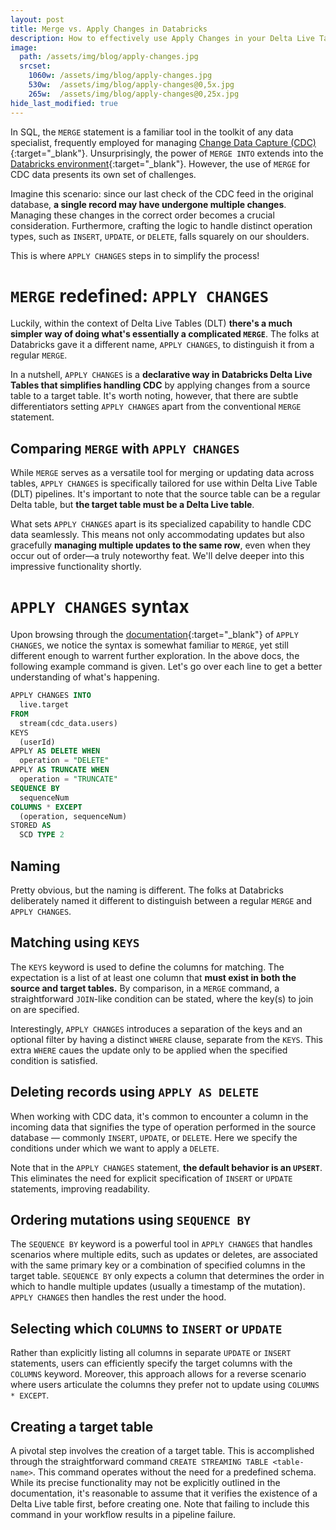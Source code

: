 ```yaml
---
layout: post
title: Merge vs. Apply Changes in Databricks
description: How to effectively use Apply Changes in your Delta Live Table pipeline
image: 
  path: /assets/img/blog/apply-changes.jpg
  srcset:
    1060w: /assets/img/blog/apply-changes.jpg
    530w:  /assets/img/blog/apply-changes@0,5x.jpg
    265w:  /assets/img/blog/apply-changes@0,25x.jpg
hide_last_modified: true
---
```


In SQL, the `MERGE` statement is a familiar tool in the toolkit of any data specialist, frequently employed for managing [Change Data Capture (CDC)](https://learn.microsoft.com/en-us/azure/databricks/delta/delta-change-data-feed){:target="_blank"}. Unsurprisingly, the power of `MERGE INTO` extends into the [Databricks environment](https://docs.databricks.com/en/sql/language-manual/delta-merge-into.html){:target="_blank"}. However, the use of `MERGE` for CDC data presents its own set of challenges.

Imagine this scenario: since our last check of the CDC feed in the original database, **a single record may have undergone multiple changes**. Managing these changes in the correct order becomes a crucial consideration. Furthermore, crafting the logic to handle distinct operation types, such as `INSERT`, `UPDATE`, or `DELETE`, falls squarely on our shoulders.

This is where `APPLY CHANGES` steps in to simplify the process!

# `MERGE` redefined: `APPLY CHANGES`

Luckily, within the context of Delta Live Tables (DLT) **there's a much simpler way of doing what's essentially a complicated `MERGE`**. The folks at Databricks gave it a different name, `APPLY CHANGES`, to distinguish it from a regular `MERGE`.

In a nutshell, `APPLY CHANGES` is a **declarative way in Databricks Delta Live Tables that simplifies handling CDC** by applying changes from a source table to a target table. It's worth noting, however, that there are subtle differentiators setting `APPLY CHANGES` apart from the conventional `MERGE` statement.

## Comparing `MERGE` with `APPLY CHANGES`

While `MERGE` serves as a versatile tool for merging or updating data across tables, `APPLY CHANGES` is specifically tailored for use within Delta Live Table (DLT) pipelines. It's important to note that the source table can be a regular Delta table, but **the target table must be a Delta Live table**.

What sets `APPLY CHANGES` apart is its specialized capability to handle CDC data seamlessly. This means not only accommodating updates but also gracefully **managing multiple updates to the same row**, even when they occur out of order—a truly noteworthy feat. We'll delve deeper into this impressive functionality shortly.

# `APPLY CHANGES` syntax

Upon browsing through the [documentation](https://learn.microsoft.com/en-us/azure/databricks/delta-live-tables/cdc){:target="_blank"} of `APPLY CHANGES`, we notice the syntax is somewhat familiar to `MERGE`, yet still different enough to warrent further exploration. In the above docs, the following example command is given. Let's go over each line to get a better understanding of what's happening.

```sql
APPLY CHANGES INTO
  live.target
FROM
  stream(cdc_data.users)
KEYS
  (userId)
APPLY AS DELETE WHEN
  operation = "DELETE"
APPLY AS TRUNCATE WHEN
  operation = "TRUNCATE"
SEQUENCE BY
  sequenceNum
COLUMNS * EXCEPT
  (operation, sequenceNum)
STORED AS
  SCD TYPE 2
```

## Naming

Pretty obvious, but the naming is different. The folks at Databricks deliberately named it different to distinguish between a regular `MERGE` and `APPLY CHANGES`.

## Matching using `KEYS`

The `KEYS` keyword is used to define the columns for matching. The expectation is a list of at least one column that **must exist in both the source and target tables.** By comparison, in a `MERGE` command, a straightforward `JOIN`-like condition can be stated, where the key(s) to join on are specified.

Interestingly, `APPLY CHANGES` introduces a separation of the keys and an optional filter by having a distinct `WHERE` clause, separate from the `KEYS`. This extra `WHERE` caues the update only to be applied when the specified condition is satisfied.

## Deleting records using `APPLY AS DELETE`

When working with CDC data, it's common to encounter a column in the incoming data that signifies the type of operation performed in the source database — commonly `INSERT`, `UPDATE`, or `DELETE`. Here we specify the conditions under which we want to apply a `DELETE`.

Note that in the `APPLY CHANGES` statement, **the default behavior is an `UPSERT`**. This eliminates the need for explicit specification of `INSERT` or `UPDATE` statements, improving readability.

## Ordering mutations using `SEQUENCE BY`

The `SEQUENCE BY` keyword is a powerful tool in `APPLY CHANGES` that handles scenarios where multiple edits, such as updates or deletes, are associated with the same primary key or a combination of specified columns in the target table. `SEQUENCE BY` only expects a column that determines the order in which to handle multiple updates (usually a timestamp of the mutation). `APPLY CHANGES` then handles the rest under the hood.

## Selecting which `COLUMNS` to `INSERT` or `UPDATE`

Rather than explicitly listing all columns in separate `UPDATE` or `INSERT` statements, users can efficiently specify the target columns with the `COLUMNS` keyword. Moreover, this approach allows for a reverse scenario where users articulate the columns they prefer not to update using `COLUMNS * EXCEPT`.

## Creating a target table

A pivotal step involves the creation of a target table. This is accomplished through the straightforward command `CREATE STREAMING TABLE <table-name>`. This command operates without the need for a predefined schema. While its precise functionality may not be explicitly outlined in the documentation, it's reasonable to assume that it verifies the existence of a Delta Live table first, before creating one. Note that failing to include this command in your workflow results in a pipeline failure.
